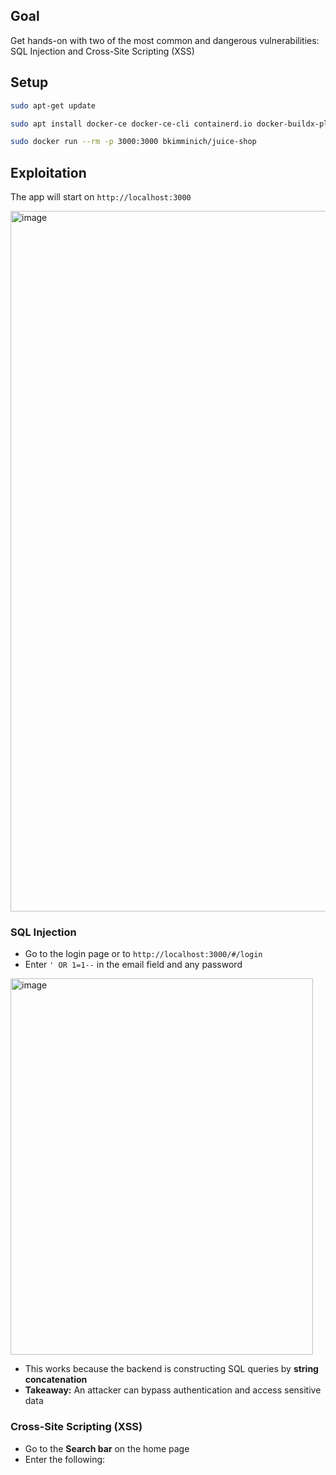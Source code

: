 ## Goal
Get hands-on with two of the most common and dangerous vulnerabilities: SQL Injection and Cross-Site Scripting (XSS)

## Setup
```bash
sudo apt-get update
```
```bash
sudo apt install docker-ce docker-ce-cli containerd.io docker-buildx-plugin docker-compose-plugin
```
```bash
sudo docker run --rm -p 3000:3000 bkimminich/juice-shop
```

## Exploitation
The app will start on ``http://localhost:3000``

<img width="1920" height="1121" alt="image" src="https://github.com/user-attachments/assets/45c2ac9c-ad83-42c2-8edc-651c63991337" />

### SQL Injection

- Go to the login page or to ``http://localhost:3000/#/login``
- Enter ``' OR 1=1--`` in the email field and any password

<img width="484" height="602" alt="image" src="https://github.com/user-attachments/assets/ff010af7-9cf0-4da4-92d6-121d2f1919d0" />

- This works because the backend is constructing SQL queries by **string concatenation**
- **Takeaway:** An attacker can bypass authentication and access sensitive data

### Cross-Site Scripting (XSS)
- Go to the **Search bar** on the home page
- Enter the following:
<pre><script>alert("pwned!")</script></pre>
